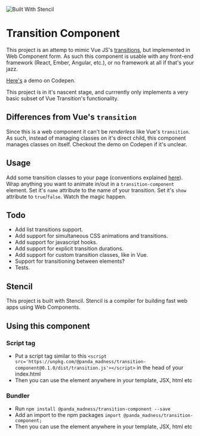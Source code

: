 ![Built With Stencil](https://img.shields.io/badge/-Built%20With%20Stencil-16161d.svg?logo=data%3Aimage%2Fsvg%2Bxml%3Bbase64%2CPD94bWwgdmVyc2lvbj0iMS4wIiBlbmNvZGluZz0idXRmLTgiPz4KPCEtLSBHZW5lcmF0b3I6IEFkb2JlIElsbHVzdHJhdG9yIDE5LjIuMSwgU1ZHIEV4cG9ydCBQbHVnLUluIC4gU1ZHIFZlcnNpb246IDYuMDAgQnVpbGQgMCkgIC0tPgo8c3ZnIHZlcnNpb249IjEuMSIgaWQ9IkxheWVyXzEiIHhtbG5zPSJodHRwOi8vd3d3LnczLm9yZy8yMDAwL3N2ZyIgeG1sbnM6eGxpbms9Imh0dHA6Ly93d3cudzMub3JnLzE5OTkveGxpbmsiIHg9IjBweCIgeT0iMHB4IgoJIHZpZXdCb3g9IjAgMCA1MTIgNTEyIiBzdHlsZT0iZW5hYmxlLWJhY2tncm91bmQ6bmV3IDAgMCA1MTIgNTEyOyIgeG1sOnNwYWNlPSJwcmVzZXJ2ZSI%2BCjxzdHlsZSB0eXBlPSJ0ZXh0L2NzcyI%2BCgkuc3Qwe2ZpbGw6I0ZGRkZGRjt9Cjwvc3R5bGU%2BCjxwYXRoIGNsYXNzPSJzdDAiIGQ9Ik00MjQuNywzNzMuOWMwLDM3LjYtNTUuMSw2OC42LTkyLjcsNjguNkgxODAuNGMtMzcuOSwwLTkyLjctMzAuNy05Mi43LTY4LjZ2LTMuNmgzMzYuOVYzNzMuOXoiLz4KPHBhdGggY2xhc3M9InN0MCIgZD0iTTQyNC43LDI5Mi4xSDE4MC40Yy0zNy42LDAtOTIuNy0zMS05Mi43LTY4LjZ2LTMuNkgzMzJjMzcuNiwwLDkyLjcsMzEsOTIuNyw2OC42VjI5Mi4xeiIvPgo8cGF0aCBjbGFzcz0ic3QwIiBkPSJNNDI0LjcsMTQxLjdIODcuN3YtMy42YzAtMzcuNiw1NC44LTY4LjYsOTIuNy02OC42SDMzMmMzNy45LDAsOTIuNywzMC43LDkyLjcsNjguNlYxNDEuN3oiLz4KPC9zdmc%2BCg%3D%3D&colorA=16161d&style=flat-square)

# Transition Component

This project is an attemp to mimic Vue JS's [transitions](https://vuejs.org/v2/guide/transitions.html), but implemented in Web Component form. As such this component is usable with any front-end framework (React, Ember, Angular, etc.), or no framework at all if that's your jazz.

[Here's](https://codepen.io/panda_madness/pen/eYmZrbz) a demo on Codepen.

This project is in it's nascent stage, and currrently only implements a very basic subset of Vue Transition's functionality.

## Differences from Vue's `transition`

Since this is a web component it can't be _renderless_ like Vue's `transition`. As such, instead of managing classes on it's direct child, this component manages classes on itself. Checkout the demo on Codepen if it's unclear.

## Usage

Add some transition classes to your page (conventions explained [here](https://vuejs.org/v2/guide/transitions.html#Transition-Classes)).
Wrap anything you want to animate in/out in a `transition-component` element. Set it's `name` attribute to the name of your transition. Set it's `show` attribute to `true`/`false`. Watch the magic happen.

## Todo
- Add list transitions support.
- Add support for simultaneous CSS animations and transitions.
- Add support for javascript hooks.
- Add support for explicit transition durations.
- Add support for custom transition classes, like in Vue.
- Support for transitioning between elements?
- Tests.

## Stencil

This project is built with Stencil. Stencil is a compiler for building fast web apps using Web Components.

## Using this component

### Script tag

- Put a script tag similar to this `<script src='https://unpkg.com/@panda_madness/transition-component@0.1.0/dist/transition.js'></script>` in the head of your index.html
- Then you can use the element anywhere in your template, JSX, html etc

### Bundler
- Run `npm install @panda_madness/transition-component --save`
- Add an import to the npm packages `import @panda_madness/transition-component;`
- Then you can use the element anywhere in your template, JSX, html etc
